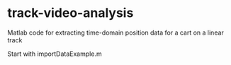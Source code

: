 track-video-analysis
====================

Matlab code for extracting time-domain position data for a cart on a linear track

Start with importDataExample.m
